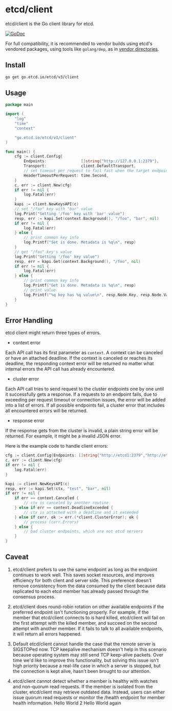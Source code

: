 # etcd/client

etcd/client is the Go client library for etcd.

[![GoDoc](https://godoc.org/go.etcd.io/etcd/client?status.png)](https://godoc.org/go.etcd.io/etcd/client)

For full compatibility, it is recommended to vendor builds using etcd's vendored packages, using tools like `golang/dep`, as in [vendor directories](https://golang.org/cmd/go/#hdr-Vendor_Directories).

## Install

```bash
go get go.etcd.io/etcd/v3/client
```

## Usage

```go
package main

import (
	"log"
	"time"
	"context"

	"go.etcd.io/etcd/v3/client"
)

func main() {
	cfg := client.Config{
		Endpoints:               []string{"http://127.0.0.1:2379"},
		Transport:               client.DefaultTransport,
		// set timeout per request to fail fast when the target endpoint is unavailable
		HeaderTimeoutPerRequest: time.Second,
	}
	c, err := client.New(cfg)
	if err != nil {
		log.Fatal(err)
	}
	kapi := client.NewKeysAPI(c)
	// set "/foo" key with "bar" value
	log.Print("Setting '/foo' key with 'bar' value")
	resp, err := kapi.Set(context.Background(), "/foo", "bar", nil)
	if err != nil {
		log.Fatal(err)
	} else {
		// print common key info
		log.Printf("Set is done. Metadata is %q\n", resp)
	}
	// get "/foo" key's value
	log.Print("Getting '/foo' key value")
	resp, err = kapi.Get(context.Background(), "/foo", nil)
	if err != nil {
		log.Fatal(err)
	} else {
		// print common key info
		log.Printf("Get is done. Metadata is %q\n", resp)
		// print value
		log.Printf("%q key has %q value\n", resp.Node.Key, resp.Node.Value)
	}
}
```

## Error Handling

etcd client might return three types of errors.

- context error

Each API call has its first parameter as `context`. A context can be canceled or have an attached deadline. If the context is canceled or reaches its deadline, the responding context error will be returned no matter what internal errors the API call has already encountered.

- cluster error

Each API call tries to send request to the cluster endpoints one by one until it successfully gets a response. If a requests to an endpoint fails, due to exceeding per request timeout or connection issues, the error will be added into a list of errors. If all possible endpoints fail, a cluster error that includes all encountered errors will be returned.

- response error

If the response gets from the cluster is invalid, a plain string error will be returned. For example, it might be a invalid JSON error.

Here is the example code to handle client errors:

```go
cfg := client.Config{Endpoints: []string{"http://etcd1:2379","http://etcd2:2379","http://etcd3:2379"}}
c, err := client.New(cfg)
if err != nil {
	log.Fatal(err)
}

kapi := client.NewKeysAPI(c)
resp, err := kapi.Set(ctx, "test", "bar", nil)
if err != nil {
	if err == context.Canceled {
		// ctx is canceled by another routine
	} else if err == context.DeadlineExceeded {
		// ctx is attached with a deadline and it exceeded
	} else if cerr, ok := err.(*client.ClusterError); ok {
		// process (cerr.Errors)
	} else {
		// bad cluster endpoints, which are not etcd servers
	}
}
```


## Caveat

1. etcd/client prefers to use the same endpoint as long as the endpoint continues to work well. This saves socket resources, and improves efficiency for both client and server side. This preference doesn't remove consistency from the data consumed by the client because data replicated to each etcd member has already passed through the consensus process.

2. etcd/client does round-robin rotation on other available endpoints if the preferred endpoint isn't functioning properly. For example, if the member that etcd/client connects to is hard killed, etcd/client will fail on the first attempt with the killed member, and succeed on the second attempt with another member. If it fails to talk to all available endpoints, it will return all errors happened.

3. Default etcd/client cannot handle the case that the remote server is SIGSTOPed now. TCP keepalive mechanism doesn't help in this scenario because operating system may still send TCP keep-alive packets. Over time we'd like to improve this functionality, but solving this issue isn't high priority because a real-life case in which a server is stopped, but the connection is kept alive, hasn't been brought to our attention.

4. etcd/client cannot detect whether a member is healthy with watches and non-quorum read requests. If the member is isolated from the cluster, etcd/client may retrieve outdated data. Instead, users can either issue quorum read requests or monitor the /health endpoint for member health information.
Hello World 2
Hello World again
